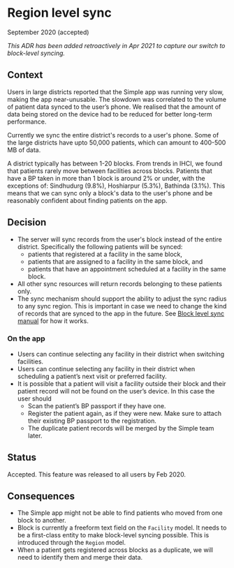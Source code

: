 # Region level sync
September 2020 (accepted)

_This ADR has been added retroactively in Apr 2021 to capture our switch to block-level syncing._

## Context

Users in large districts reported that the Simple app was running very slow, making the app near-unusable.
The slowdown was correlated to the volume of patient data synced to the user’s phone. We realised that the amount of data being stored on the device had to be reduced for better long-term performance.

Currently we sync the entire district's records to a user's phone. Some of the large districts have upto 50,000 patients, which can amount to 400-500 MB of data.

A district typically has between 1-20 blocks. From trends in IHCI, we found that patients rarely move between facilities across blocks. Patients that have a BP taken in more than 1 block is around 2% or under, with the exceptions of: Sindhudurg (9.8%), Hoshiarpur (5.3%), Bathinda (3.1%).
This means that we can sync only a block's data to the user's phone and be reasonably confident about finding patients on the app.

## Decision

- The server will sync records from the user's block instead of the entire district.
  Specifically the following patients will be synced:
  - patients that registered at a facility in the same block,
  - patients that are assigned to a facility in the same block, and
  - patients that have an appointment scheduled at a facility in the same block.
- All other sync resources will return records belonging to these patients only.
- The sync mechanism should support the ability to adjust the sync radius to any sync region.
  This is important in case we need to change the kind of records that are synced to the app in the future.
  See [Block level sync manual](doc/wiki/adjusting-sync-boundaries.md) for how it works.

### On the app
- Users can continue selecting any facility in their district when switching facilities.
- Users can continue selecting any facility in their district when scheduling a patient’s next visit or preferred facility. 
- It is possible that a patient will visit a facility outside their block and their patient record will not be found on the user’s device. In this case the user should 
    - Scan the patient’s BP passport if they have one.
    - Register the patient again, as if they were new. Make sure to attach their existing BP passport to the registration.
    - The duplicate patient records will be merged by the Simple team later.

## Status

Accepted. This feature was released to all users by Feb 2020.

## Consequences

- The Simple app might not be able to find patients who moved from one block to another.
- Block is currently a freeform text field on the `Facility` model.
  It needs to be a first-class entity to make block-level syncing possible.
  This is introduced through the `Region` model.
- When a patient gets registered across blocks as a duplicate, we will need to identify them and merge their data.

